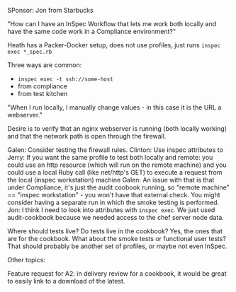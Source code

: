 SPonsor: Jon from Starbucks

"How can I have an InSpec Workflow that lets me work both locally and have the same code work in a Compliance environment?"

Heath has a Packer-Docker setup, does not use profiles, just runs `inspec exec *_spec.rb`

Three ways are common:
 * `inspec exec -t ssh://some-host`
 * from compliance
 * from test kitchen

"When I run locally, I manually change values - in this case it is the URL a webserver."

Desire is to verify that an nginx webserver is running (both locally working) and that the network path is open through the firewall.

Galen: Consider testing the firewall rules.
Clinton: Use inspec attributes to 
Jerry: If you want the same profile to test both locally and remote: you could use an http resource (which will run on the remote machine) and you could use a local Ruby call (like net/http's GET) to execute a request from the local (inspec workstation) machine
Galen: An issue with that is that under Compliance, it's just the audit coobook running, so "remote machine" == "inspec workstation" - you won't have that external check.  You might consider having a separate run in which the smoke testing is performed.
Jon: I think I need to look into attributes with `inspec exec`. We just used audit-cookbook because we needed access to the chef server node data.

Where should tests live?
Do tests live in the cookbook?  Yes, the ones that are for the cookbook.
What about the smoke tests or functional user tests?  That should probably be another set of profiles, or maybe not even InSpec.

Other topics:

Feature request for A2: in delivery review for a cookbook, it would be great to easily link to a download of the latest.





